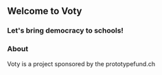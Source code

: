 ## Welcome to Voty
### Let's bring democracy to schools!

### About
Voty is a project sponsored by the prototypefund.ch
